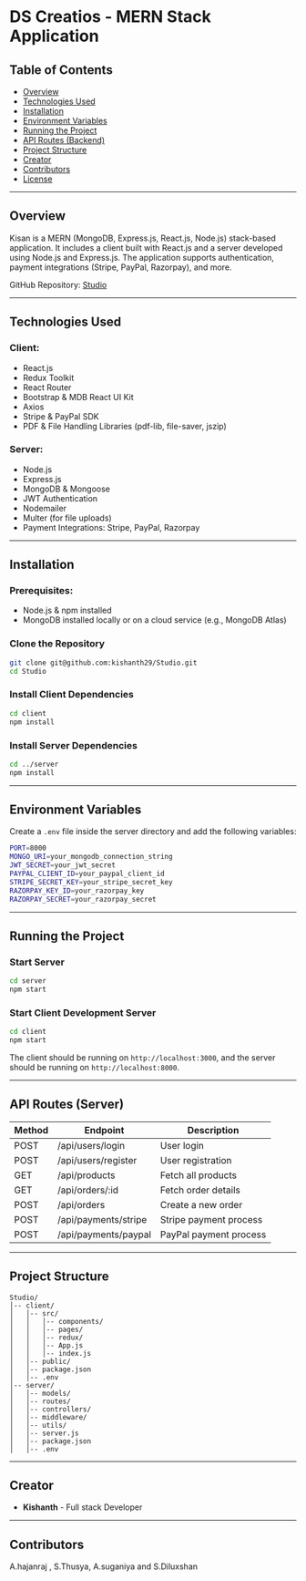 # DS Creatios - MERN Stack Application

## Table of Contents

- [Overview](#overview)
- [Technologies Used](#technologies-used)
- [Installation](#installation)
- [Environment Variables](#environment-variables)
- [Running the Project](#running-the-project)
- [API Routes (Backend)](#api-routes-backend)
- [Project Structure](#project-structure)
- [Creator](#creator)
- [Contributors](#contributors)
- [License](#license)

---

## Overview

Kisan is a MERN (MongoDB, Express.js, React.js, Node.js) stack-based application. It includes a client built with React.js and a server developed using Node.js and Express.js. The application supports authentication, payment integrations (Stripe, PayPal, Razorpay), and more.

GitHub Repository: [Studio](git@github.com:kishanth29/Studio.git)

---

## Technologies Used

### Client:

- React.js
- Redux Toolkit
- React Router
- Bootstrap & MDB React UI Kit
- Axios
- Stripe & PayPal SDK
- PDF & File Handling Libraries (pdf-lib, file-saver, jszip)

### Server:

- Node.js
- Express.js
- MongoDB & Mongoose
- JWT Authentication
- Nodemailer
- Multer (for file uploads)
- Payment Integrations: Stripe, PayPal, Razorpay

---

## Installation

### Prerequisites:

- Node.js & npm installed
- MongoDB installed locally or on a cloud service (e.g., MongoDB Atlas)

### Clone the Repository

```sh
git clone git@github.com:kishanth29/Studio.git
cd Studio
```

### Install Client Dependencies

```sh
cd client
npm install
```

### Install Server Dependencies

```sh
cd ../server
npm install
```

---

## Environment Variables

Create a `.env` file inside the server directory and add the following variables:

```sh
PORT=8000
MONGO_URI=your_mongodb_connection_string
JWT_SECRET=your_jwt_secret
PAYPAL_CLIENT_ID=your_paypal_client_id
STRIPE_SECRET_KEY=your_stripe_secret_key
RAZORPAY_KEY_ID=your_razorpay_key
RAZORPAY_SECRET=your_razorpay_secret
```

---

## Running the Project

### Start Server

```sh
cd server
npm start
```

### Start Client Development Server

```sh
cd client
npm start
```

The client should be running on `http://localhost:3000`, and the server should be running on `http://localhost:8000`.

---

## API Routes (Server)

| Method | Endpoint             | Description            |
| ------ | -------------------- | ---------------------- |
| POST   | /api/users/login     | User login             |
| POST   | /api/users/register  | User registration      |
| GET    | /api/products        | Fetch all products     |
| GET    | /api/orders/:id      | Fetch order details    |
| POST   | /api/orders          | Create a new order     |
| POST   | /api/payments/stripe | Stripe payment process |
| POST   | /api/payments/paypal | PayPal payment process |

---

## Project Structure

```
Studio/
│-- client/
│   │-- src/
│   │   │-- components/
│   │   │-- pages/
│   │   │-- redux/
│   │   │-- App.js
│   │   │-- index.js
│   │-- public/
│   │-- package.json
│   │-- .env
│-- server/
│   │-- models/
│   │-- routes/
│   │-- controllers/
│   │-- middleware/
│   │-- utils/
│   │-- server.js
│   │-- package.json
│   │-- .env
```

---

## Creator

- **Kishanth** - Full stack Developer

---

## Contributors
A.hajanraj , S.Thusya, A.suganiya and S.Diluxshan
